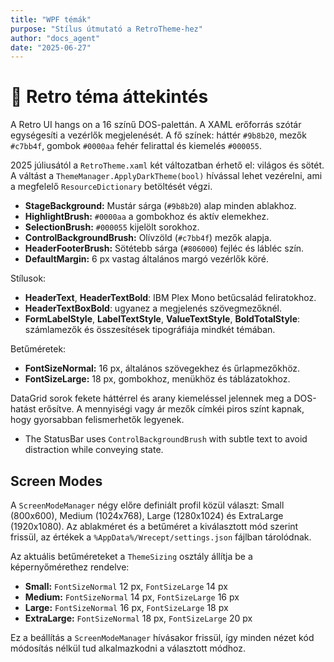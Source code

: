 ```yaml
---
title: "WPF témák"
purpose: "Stílus útmutató a RetroTheme-hez"
author: "docs_agent"
date: "2025-06-27"
---
```


# 🎨 Retro téma áttekintés

A Retro UI hangs on a 16 színű DOS-palettán. A XAML erőforrás szótár egységesíti a vezérlők megjelenését. A fő színek: háttér `#9b8b20`, mezők `#c7bb4f`, gombok `#0000aa` fehér felirattal és kiemelés `#000055`.

2025 júliusától a `RetroTheme.xaml` két változatban érhető el: világos és sötét. A váltást a `ThemeManager.ApplyDarkTheme(bool)` hívással lehet vezérelni, ami a megfelelő `ResourceDictionary` betöltését végzi.

- **StageBackground:** Mustár sárga (`#9b8b20`) alap minden ablakhoz.
- **HighlightBrush:** `#0000aa` a gombokhoz és aktív elemekhez.
- **SelectionBrush:** `#000055` kijelölt sorokhoz.
- **ControlBackgroundBrush:** Olívzöld (`#c7bb4f`) mezők alapja.
- **HeaderFooterBrush:** Sötétebb sárga (`#806000`) fejléc és lábléc szín.
- **DefaultMargin:** 6 px vastag általános margó vezérlők köré.

Stílusok:
- **HeaderText**, **HeaderTextBold**: IBM Plex Mono betűcsalád feliratokhoz.
- **HeaderTextBoxBold**: ugyanez a megjelenés szövegmezőknél.
- **FormLabelStyle**, **LabelTextStyle**, **ValueTextStyle**, **BoldTotalStyle**: számlamezők és összesítések tipográfiája mindkét témában.

Betűméretek:
- **FontSizeNormal:** 16 px, általános szövegekhez és űrlapmezőkhöz.
- **FontSizeLarge:** 18 px, gombokhoz, menükhöz és táblázatokhoz.

DataGrid sorok fekete háttérrel és arany kiemeléssel jelennek meg a DOS-hatást erősítve. A mennyiségi vagy ár mezők címkéi piros színt kapnak, hogy gyorsabban felismerhetők legyenek.

- The StatusBar uses `ControlBackgroundBrush` with subtle text to avoid distraction while conveying state.

## Screen Modes

A `ScreenModeManager` négy előre definiált profil közül választ:
Small (800x600), Medium (1024x768), Large (1280x1024) és ExtraLarge (1920x1080).
Az ablakméret és a betűméret a kiválasztott mód szerint frissül, az értékek a
`%AppData%/Wrecept/settings.json` fájlban tárolódnak.

Az aktuális betűméreteket a `ThemeSizing` osztály állítja be a képernyőmérethez
rendelve:

- **Small:** `FontSizeNormal` 12 px, `FontSizeLarge` 14 px
- **Medium:** `FontSizeNormal` 14 px, `FontSizeLarge` 16 px
- **Large:** `FontSizeNormal` 16 px, `FontSizeLarge` 18 px
- **ExtraLarge:** `FontSizeNormal` 18 px, `FontSizeLarge` 20 px

Ez a beállítás a `ScreenModeManager` hívásakor frissül, így minden nézet kód
módosítás nélkül tud alkalmazkodni a választott módhoz.
